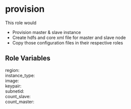 provision
=========

This role would 
<ul>
    <li>Provision master & slave instance </li>
    <li>Create hdfs and core xml file for master and slave node </li>
    <li>Copy those configuration files in their respective roles </li>
    </ul>


Role Variables
--------------
region:    </br>
instance_type: </br>
image: </br>
keypair: </br>
subnetid: </br>
count_slave: </br>
count_master: </br>


